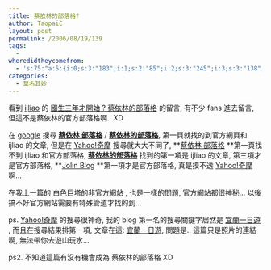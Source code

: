 ```yaml
---
title: 蔡依林的部落格?
author: TaopaiC
layout: post
permalink: /2006/08/19/139
tags:
  - 
wheredidtheycomefrom:
  - 's:75:"a:5:{i:0;s:3:"183";i:1;s:2:"85";i:2;s:3:"245";i:3;s:3:"138";i:4;s:3:"140";}";'
categories:
  - 莫名其妙
---
```

看到 [ijliao][1] 的 [國生三年才開始 ? 蔡依林的部落格][2] 的留言, 有不少 fans 進去留言, 但這不是蔡依林的官方部落格啊.. XD<!--more-->

在 [google][3] 搜尋 [**蔡依林 部落格**][4] / [**蔡依林的部落格**][5], 第一頁就找的到官方網頁和 ijliao 的文章, 但是在 [Yahoo!奇摩][6] 搜尋就大大不同了, **[蔡依林 部落格][7] **第一頁找不到 ijliao 和官方部落格, [**蔡依林的部落格**][8] 找到的第一項是 ijliao 的文章, 第三項才是官方部落格, **[Jolin Blog][9] **第一項才是官方部落格, 真是摸不透 [Yahoo!奇摩][6] 啊&#8230;

在我上一篇的 <a href="http://blog.pctao.org/2006/08/19/%e7%99%bd%e8%89%b2%e5%b7%a8%e5%a1%94%e7%9a%84%e9%9d%9e%e5%ae%98%e6%96%b9%e7%b6%b2%e7%ab%99/" rel="bookmark" title="白色巨塔的非官方網站">白色巨塔的非官方網站</a> , 也是一樣的問題, 官方網站都很神秘&#8230; 以後搞不好官方網站需要有特殊管道才找的到&#8230;

ps. [Yahoo!奇摩][6] 的搜尋很神奇, 我的 blog 第一名的搜尋關鍵字居然是 [宜蘭一日遊][10] , 而且在搜尋結果排第一項, 文章在這: [宜蘭一日遊][11], 問題是.. 這篇只是照片的連結啊, 無法帶你去遊山玩水&#8230;

ps2. 不知道這篇有沒有機會成為 蔡依林的部落格 XD

 [1]: http://blog.ijliao.info "國生三年才開始"
 [2]: http://blog.ijliao.info/archives/2006/05/17/2292/ "國生三年才開始 ? 蔡依林的部落格"
 [3]: http://www.google.com.tw
 [4]: http://www.google.com.tw/search?hl=zh-TW&q=%E8%94%A1%E4%BE%9D%E6%9E%97%20%E9%83%A8%E8%90%BD%E6%A0%BC
 [5]: http://www.google.com.tw/search?hl=zh-TW&q=蔡依林的部落格
 [6]: http://tw.search.yahoo.com/
 [7]: http://tw.search.yahoo.com/search?p=%E8%94%A1%E4%BE%9D%E6%9E%97+%E9%83%A8%E8%90%BD%E6%A0%BC&ei=UTF-8&fl=0&x=wrt&meta=vc%3D
 [8]: http://tw.search.yahoo.com/search?p=%E8%94%A1%E4%BE%9D%E6%9E%97%E7%9A%84%E9%83%A8%E8%90%BD%E6%A0%BC&ei=UTF-8&fl=0&x=wrt&meta=vc%3D
 [9]: http://tw.search.yahoo.com/search?p=Jolin+Blog&ei=UTF-8&fl=0&x=wrt&meta=vc%3D
 [10]: http://tw.search.yahoo.com/search?p=%E5%AE%9C%E8%98%AD%E4%B8%80%E6%97%A5%E9%81%8A&ei=UTF-8&fr=fp-tab-web-t&x=wrt&meta=vc%3D
 [11]: http://blog.pctao.org/?p=85 "宜蘭一日遊 at TaopaiC的自言自語"